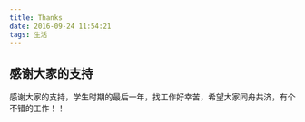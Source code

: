 ```yaml
---
title: Thanks
date: 2016-09-24 11:54:21
tags: 生活
---
```

## 感谢大家的支持

感谢大家的支持，学生时期的最后一年，找工作好幸苦，希望大家同舟共济，有个不错的工作！！
